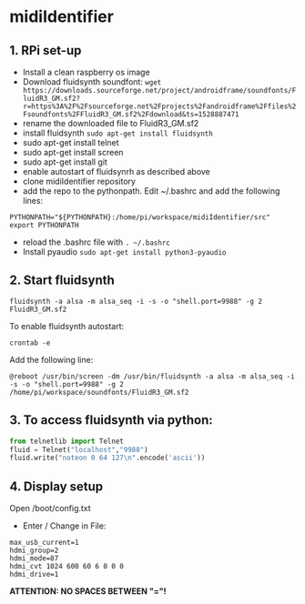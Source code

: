 # midiIdentifier

## 1. RPi set-up
- Install a clean raspberry os image
- Download fluidsynth soundfont: ```wget https://downloads.sourceforge.net/project/androidframe/soundfonts/FluidR3_GM.sf2?r=https%3A%2F%2Fsourceforge.net%2Fprojects%2Fandroidframe%2Ffiles%2Fsoundfonts%2FFluidR3_GM.sf2%2Fdownload&ts=1528887471```
- rename the downloaded file to FluidR3_GM.sf2
- install fluidsynth ```sudo apt-get install fluidsynth```
- sudo apt-get install telnet
- sudo apt-get install screen
- sudo apt-get install git
- enable autostart of fluidsynrh as described above
- clone midiIdentifier repository
- add the repo to the pythonpath. Edit ~/.bashrc and add the following lines:
```
PYTHONPATH="${PYTHONPATH}:/home/pi/workspace/midiIdentifier/src"
export PYTHONPATH
```
- reload the .bashrc file with ```. ~/.bashrc```
- Install pyaudio ```sudo apt-get install python3-pyaudio ```


## 2. Start fluidsynth
```
fluidsynth -a alsa -m alsa_seq -i -s -o "shell.port=9988" -g 2 FluidR3_GM.sf2
```
To enable fluidsynth autostart:
```
crontab -e
```
Add the following line:
```
@reboot /usr/bin/screen -dm /usr/bin/fluidsynth -a alsa -m alsa_seq -i -s -o "shell.port=9988" -g 2 /home/pi/workspace/soundfonts/FluidR3_GM.sf2
```

## 3. To access fluidsynth via python:
```python
from telnetlib import Telnet
fluid = Telnet("localhost","9988")
fluid.write("noteon 0 64 127\n".encode('ascii'))
```

## 4. Display setup
Open /boot/config.txt
- Enter / Change in File:
```
max_usb_current=1
hdmi_group=2
hdmi_mode=87
hdmi_cvt 1024 600 60 6 0 0 0
hdmi_drive=1
```
__ATTENTION: NO SPACES BETWEEN "="!__
